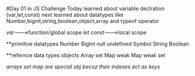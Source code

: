#Day 01 in JS Challenge
Today learned about variable declration (var,let,const) 
next learned about datatypes like Number,bigint,string,boolean,object,array and typeof operator

*var*--->function/global scope
*let const*--->local scope

**primitive datatypes
Number
BigInt
null
undefined
Symbol
String
Boolean

**refernce data types
objects
Array
set
Map
weak Map
weak set

*arrays set map are special obj becoz their indexes act as keys*

